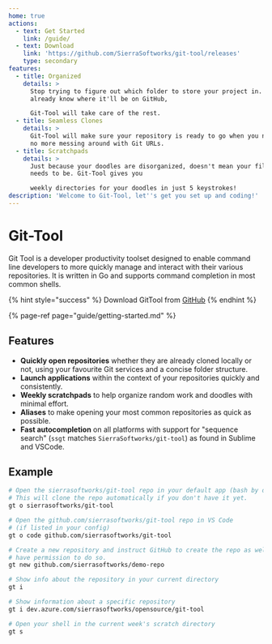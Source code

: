 ```yaml
---
home: true
actions:
  - text: Get Started
    link: /guide/
  - text: Download
    link: 'https://github.com/SierraSoftworks/git-tool/releases'
    type: secondary
features:
  - title: Organized
    details: >
      Stop trying to figure out which folder to store your project in. You
      already know where it'll be on GitHub,

      Git-Tool will take care of the rest.
  - title: Seamless Clones
    details: >
      Git-Tool will make sure your repository is ready to go when you need it,
      no more messing around with Git URLs.
  - title: Scratchpads
    details: >
      Just because your doodles are disorganized, doesn't mean your filesystem
      needs to be. Git-Tool gives you

      weekly directories for your doodles in just 5 keystrokes!
description: 'Welcome to Git-Tool, let''s get you set up and coding!'
---
```


# Git-Tool

Git Tool is a developer productivity toolset designed to enable command line developers to more quickly manage and interact with their various repositories. It is written in Go and supports command completion in most common shells.

{% hint style="success" %}
Download GitTool from [GitHub](https://github.com/SierraSoftworks/git-tool/releases)
{% endhint %}

{% page-ref page="guide/getting-started.md" %}

## Features

* **Quickly open repositories** whether they are already cloned locally or not, using your favourite Git services and a concise folder structure.
* **Launch applications** within the context of your repositories quickly and consistently.
* **Weekly scratchpads** to help organize random work and doodles with minimal effort.
* **Aliases** to make opening your most common repositories as quick as possible.
* **Fast autocompletion** on all platforms with support for "sequence search" \(`ssgt` matches `SierraSoftworks/git-tool`\) as found in Sublime and VSCode.

## Example

```bash
# Open the sierrasoftworks/git-tool repo in your default app (bash by default)
# This will clone the repo automatically if you don't have it yet.
gt o sierrasoftworks/git-tool

# Open the github.com/sierrasoftworks/git-tool repo in VS Code
# (if listed in your config)
gt o code github.com/sierrasoftworks/git-tool

# Create a new repository and instruct GitHub to create the repo as well, if you
# have permission to do so.
gt new github.com/sierrasoftworks/demo-repo

# Show info about the repository in your current directory
gt i

# Show information about a specific repository
gt i dev.azure.com/sierrasoftworks/opensource/git-tool

# Open your shell in the current week's scratch directory
gt s
```



